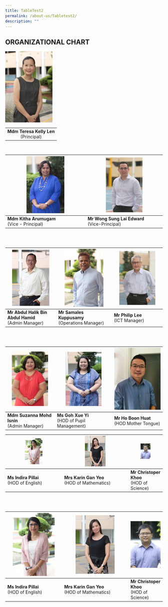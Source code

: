 ```yaml
---
title: TableTest2
permalink: /about-us/Tabletest2/
description: ""
---
```

## ORGANIZATIONAL CHART

<img style="width:30%" src="/images/Mdm%20Teresa%20Kelly%20Len.jpeg"> 


|  |
|:---:|
| <b>Mdm Teresa Kelly Len</b><br>(Principal)|

<br>

|   <img src="/images/Mdm%20Kitha%20Arumugam.jpeg"  style="width:50%" />                   |                  <img src="/images/Mr%20Edward%20Wong.jpeg"  style="width:50%" />                               |   
|--------------------------------------|-------------------------------------------|
| **Mdm Kitha Arumugam**  <br> (Vice - Principal) | **Mr Wong Sung Lai  Edward** <br> (Vice-Principal) |

<br>
<br>

|   <img src="/images/Mr%20Abdul%20Halik%20Bin%20Abdul%20Hamid.jpeg"  style="width:80%" />                   |                  <img src="/images/Mr%20K%20M%20Samales.jpeg"  style="width:75%" />                               |  <img src="/images/Mr%20Philip%20Lee.jpeg"  style="width:77%" />        |
|--------------------------------------|-------------------------------------------| -------------------------------------------------|
| **Mr Abdul Halik Bin Abdul Hamid**  <br> (Admin Manager) | **Mr Samales Kuppusamy** <br> (Operations Manager) | **Mr Philip Lee** <br> (ICT Manager)

<br>
<br>

|   <img src="/images/Mdm%20Suzanna%20Mohd%20Isnin.jpeg"  style="width:80%" />                   |                  <img src="/images/Ms%20Goh%20Xue%20Yi.jpeg"  style="width:68%" />                               |  <img src="/images/Mr%20Ho%20Boon%20Huat.jpeg"  style="width:100%" />        |
|--------------------------------------|-------------------------------------------| -------------------------------------------------|
| **Mdm Suzanna Mohd Isnin**  <br> (Admin Manager) | **Ms Goh Xue Yi**<br>(HOD of Pupil Management) | **Mr Ho Boon Huat**<br> (HOD Mother Tongue)

|   <img src="/images/Ms%20Indira%20do%20R%20Pillai.jpeg"  style="width:33%" />                   |                  <img src="/images/Mrs%20Karin%20Gan-Yeo.jpeg"  style="width:33%" />                               |  <img src="/images/Mr%20Christopher%20Khoo.jpeg"  style="width:33%" />        |
|--------------------------------------|-------------------------------------------| -------------------------------------------------|
| **Ms Indira Pillai** <br> (HOD of English) | **Mrs Karin Gan Yeo**<br>(HOD of Mathematics) | **Mr Christoper Khoo**<br> (HOD of Science)

<br>
<br>

|   <img src="/images/Ms%20Indira%20do%20R%20Pillai.jpeg"  style="width:80%" />                   |                  <img src="/images/Mrs%20Karin%20Gan-Yeo.jpeg"  style="width:63%" />                               |  <img src="/images/Mr%20Christopher%20Khoo.jpeg"  style="width:100%" />        |
|--------------------------------------|-------------------------------------------| -------------------------------------------------|
| **Ms Indira Pillai** <br> (HOD of English) | **Mrs Karin Gan Yeo**<br>(HOD of Mathematics) | **Mr Christoper Khoo**<br> (HOD of Science)